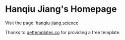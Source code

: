 # Hanqiu Jiang's Homepage
Visit the page: [hanqiu-jiang.science](https://hanqiu-jiang.science)

Thanks to [gettemplates.co](gettemplates.co) for providing a free template.
